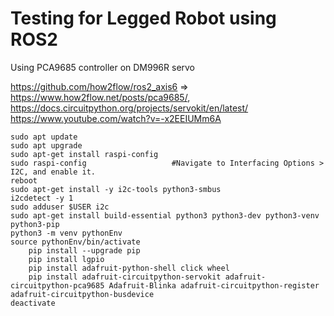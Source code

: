 # Testing for Legged Robot using ROS2

Using PCA9685 controller on DM996R servo

https://github.com/how2flow/ros2_axis6 => https://www.how2flow.net/posts/pca9685/, https://docs.circuitpython.org/projects/servokit/en/latest/
https://www.youtube.com/watch?v=-x2EEIUMm6A

    sudo apt update
    sudo apt upgrade
    sudo apt-get install raspi-config
    sudo raspi-config 	                #Navigate to Interfacing Options > I2C, and enable it.
    reboot
    sudo apt-get install -y i2c-tools python3-smbus
    i2cdetect -y 1
    sudo adduser $USER i2c
    sudo apt-get install build-essential python3 python3-dev python3-venv python3-pip
    python3 -m venv pythonEnv
    source pythonEnv/bin/activate
        pip install --upgrade pip
        pip install lgpio
        pip install adafruit-python-shell click wheel 
        pip install adafruit-circuitpython-servokit adafruit-circuitpython-pca9685 Adafruit-Blinka adafruit-circuitpython-register adafruit-circuitpython-busdevice
    deactivate

